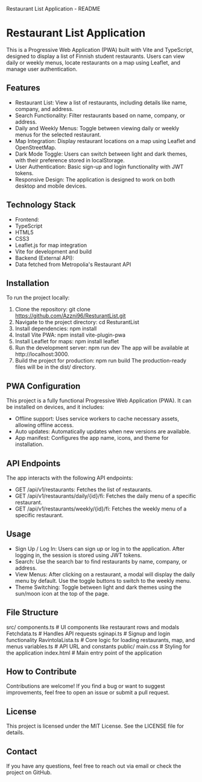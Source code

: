 Restaurant List Application - README
# Restaurant List Application
This is a Progressive Web Application (PWA) built with Vite and TypeScript, designed to display a
list of Finnish student restaurants. Users can view daily or weekly menus, locate restaurants on a
map using Leaflet, and manage user authentication.
## Features
- Restaurant List: View a list of restaurants, including details like name, company, and address.
- Search Functionality: Filter restaurants based on name, company, or address.
- Daily and Weekly Menus: Toggle between viewing daily or weekly menus for the selected
restaurant.
- Map Integration: Display restaurant locations on a map using Leaflet and OpenStreetMap.
- Dark Mode Toggle: Users can switch between light and dark themes, with their preference stored
in localStorage.
- User Authentication: Basic sign-up and login functionality with JWT tokens.
- Responsive Design: The application is designed to work on both desktop and mobile devices.
## Technology Stack
- Frontend:
 - TypeScript
 - HTML5
 - CSS3
 - Leaflet.js for map integration
 - Vite for development and build
- Backend (External API):
 - Data fetched from Metropolia's Restaurant API
## Installation
To run the project locally:
1. Clone the repository:
 git clone https://github.com/Azzni96/ResturantList.git
2. Navigate to the project directory:
 cd ResturantList
3. Install dependencies:
 npm install
4. Install Vite PWA:
 npm install vite-plugin-pwa
5. Install Leaflet for maps:
 npm install leaflet
6. Run the development server:
 npm run dev
 The app will be available at http://localhost:3000.
7. Build the project for production:
 npm run build
 The production-ready files will be in the dist/ directory.
## PWA Configuration
This project is a fully functional Progressive Web Application (PWA). It can be installed on devices,
and it includes:
- Offline support: Uses service workers to cache necessary assets, allowing offline access.
- Auto updates: Automatically updates when new versions are available.
- App manifest: Configures the app name, icons, and theme for installation.
## API Endpoints
The app interacts with the following API endpoints:
- GET /api/v1/restaurants: Fetches the list of restaurants.
- GET /api/v1/restaurants/daily/{id}/fi: Fetches the daily menu of a specific restaurant.
- GET /api/v1/restaurants/weekly/{id}/fi: Fetches the weekly menu of a specific restaurant.
## Usage
- Sign Up / Log In: Users can sign up or log in to the application. After logging in, the session is
stored using JWT tokens.
- Search: Use the search bar to find restaurants by name, company, or address.
- View Menus: After clicking on a restaurant, a modal will display the daily menu by default. Use the
toggle buttons to switch to the weekly menu.
- Theme Switching: Toggle between light and dark themes using the sun/moon icon at the top of the
page.
## File Structure
src/
 components.ts # UI components like restaurant rows and modals
 Fetchdata.ts # Handles API requests
 sginapi.ts # Signup and login functionality
 RavintolaLista.ts # Core logic for loading restaurants, map, and menus
 variables.ts # API URL and constants
public/
 main.css # Styling for the application
index.html # Main entry point of the application
## How to Contribute
Contributions are welcome! If you find a bug or want to suggest improvements, feel free to open an
issue or submit a pull request.
## License
This project is licensed under the MIT License. See the LICENSE file for details.
## Contact
If you have any questions, feel free to reach out via email or check the project on GitHub.
